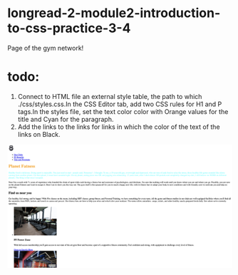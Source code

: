 # longread-2-module2-introduction-to-css-practice-3-4

Page of the gym network!

# todo:

1. Connect to HTML file an external style table, the path to which
   ./css/styles.css.In the CSS Editor tab, add two CSS rules for H1 and P
   tags.In the styles file, set the text color color with Orange values for the
   title and Cyan for the paragraph.
2. Add the links to the links for links in which the color of the text of the
links on Black.
<!-- 3. Add a Header Tag Tag File, in which the color of its background is changed on WhitesMoke.
3. Changes in color value in the style file on RGB.Instead of WhitesMoke, use
   color 245, 245, 245 instead of black grounds 0, 0, 0, 0 -->

![Опис зображення](./asset/planet-fatness.png)

